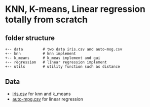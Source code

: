 # KNN, K-means, Linear regression totally from scratch
## folder structure
```
+-- data         # two data iris.csv and auto-mog.csv
+-- knn          # knn implement
+-- k_means      # k_meas implement and gui
+-- regression   # linear regression implement
+-- utils        # utility function such as distance
```
## Data
- [iris.csv](https://en.wikipedia.org/wiki/Iris_flower_data_set)  for knn and k_means
- [auto-mpg.csv](https://archive.ics.uci.edu/ml/datasets/Auto+MPG)  for linear regression



